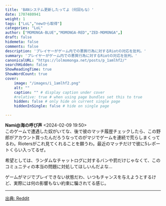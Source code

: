 ```yaml
---
title: 'BANシステム更新したってよ（何回もな）'
date: 1707480941
weight: 1
tags: ["LoL","newから取得"]
categories: "LoL"
author: ["MOMONGA-BLUE","MOMONGA-RED","ZED-MOMONGA",]
draft: false
hidemeta: false
comments: false
description: 'プレイヤーがゲーム内での悪質行為に対するRiotの対応を批判。'
summary: 'プレイヤーがゲーム内での悪質行為に対するRiotの対応を批判。'
canonicalURL: "https://lolmomonga.net/posts/p_1amlhf2/"
searchHidden: false
ShowReadingTime: true
ShowWordCount: true
cover:
    image: "/images/i_1amlhf2.png"
    alt: ""
    caption: "" # display caption under cover
    #relative: true # when using page bundles set this to true
    hidden: false # only hide on current single page
    hiddenInSingle: false # hide on single page

---
```

**Nami@海の呼び声** <2024-02-09 19:50>  
このゲームで遭遇した奴がいてな、後で彼のマッチ履歴チェックしたら、この野郎がアカウント買ったんだろうなってのがマジでゲームを連続で荒らしまくってるわ。Riotersがこれ見てくれることを願うわ。最近のマッチだけで彼に5レポートくらい入ってるぜ。

希望としては、ランダムなチャットログに対するバンや罰だけじゃなくて、このコミュニティの本当の問題に対処してほしいんだよな…

ゲームがマジでプレイできない状態だわ、いつもチャンスを与えようとするけど、実際には何の影響もない約束に騙されてる感じ。  

---




[出典: Reddit](https://www.reddit.com//r/leagueoflegends/comments/1amlhf2/they_said_they_updated_their_ban_system_btw/)
